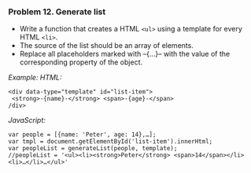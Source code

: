 ### Problem 12. Generate list
*	Write a function that creates a HTML `<ul>` using a template for every HTML `<li>`.
*	The source of the list should be an array of elements.
*	Replace all placeholders marked with –{…}– with the value of the corresponding property of the object.

_Example:_ 
_HTML:_ 

	<div data-type="template" id="list-item">
	 <strong>-{name}-</strong> <span>-{age}-</span>
	/div>
	
_JavaScript:_ 

	var people = [{name: 'Peter', age: 14},…];
	var tmpl = document.getElementById('list-item').innerHtml;
	var peopleList = generateList(people, template);
	//peopleList = '<ul><li><strong>Peter</strong> <span>14</span></li><li>…</li>…</ul>'
